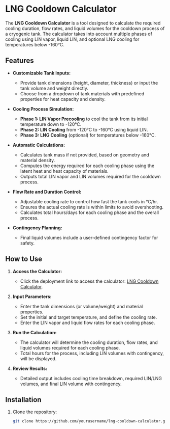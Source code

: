 # LNG Cooldown Calculator

The **LNG Cooldown Calculator** is a tool designed to calculate the required cooling duration, flow rates, and liquid volumes for the cooldown process of a cryogenic tank. The calculator takes into account multiple phases of cooling using LIN vapor, liquid LIN, and optional LNG cooling for temperatures below -160°C.

## Features

- **Customizable Tank Inputs:**
  - Provide tank dimensions (height, diameter, thickness) or input the tank volume and weight directly.
  - Choose from a dropdown of tank materials with predefined properties for heat capacity and density.
  
- **Cooling Process Simulation:**
  - **Phase 1: LIN Vapor Precooling** to cool the tank from its initial temperature down to -120°C.
  - **Phase 2: LIN Cooling** from -120°C to -160°C using liquid LIN.
  - **Phase 3: LNG Cooling** (optional) for temperatures below -160°C.
  
- **Automatic Calculations:**
  - Calculates tank mass if not provided, based on geometry and material density.
  - Computes the energy required for each cooling phase using the latent heat and heat capacity of materials.
  - Outputs total LIN vapor and LIN volumes required for the cooldown process.

- **Flow Rate and Duration Control:**
  - Adjustable cooling rate to control how fast the tank cools in °C/hr.
  - Ensures the actual cooling rate is within limits to avoid overshooting.
  - Calculates total hours/days for each cooling phase and the overall process.

- **Contingency Planning:**
  - Final liquid volumes include a user-defined contingency factor for safety.

## How to Use

1. **Access the Calculator:**
   - Click the deployment link to access the calculator: [LNG Cooldown Calculator](https://takeonoda.github.io/lng-cd-est/).

2. **Input Parameters:**
   - Enter the tank dimensions (or volume/weight) and material properties.
   - Set the initial and target temperature, and define the cooling rate.
   - Enter the LIN vapor and liquid flow rates for each cooling phase.
   
3. **Run the Calculation:**
   - The calculator will determine the cooling duration, flow rates, and liquid volumes required for each cooling phase.
   - Total hours for the process, including LIN volumes with contingency, will be displayed.

4. **Review Results:**
   - Detailed output includes cooling time breakdown, required LIN/LNG volumes, and final LIN volume with contingency.

## Installation

1. Clone the repository:

   ```bash
   git clone https://github.com/yourusername/lng-cooldown-calculator.git
